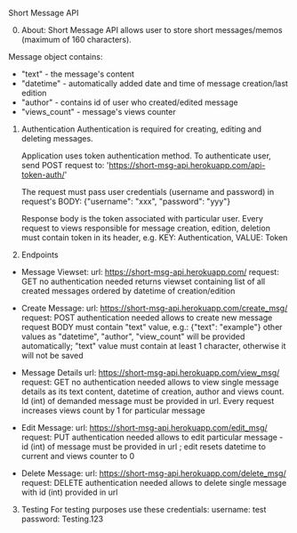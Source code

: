 Short Message API

0. About: Short Message API allows user to store short messages/memos (maximum of 160 characters).

Message object contains: 
- "text" - the message's content
- "datetime" - automatically added date and time of message creation/last edition
- "author" - contains id of user who created/edited message
- "views_count" - message's views counter

1. Authentication
   Authentication is required for creating, editing and deleting messages.
   
   Application uses token authentication method. 
   To authenticate user, send POST request to: 
   'https://short-msg-api.herokuapp.com/api-token-auth/'
   
   The request must pass user credentials (username and password) in request's BODY:
   {"username": "xxx", "password": "yyy"}
   
   Response body is the token associated with particular user. Every request to views responsible for message creation, 
   edition, deletion must contain token in its header, e.g. KEY: Authentication, VALUE: Token <token>
   
2. Endpoints
- Message Viewset:
  url: https://short-msg-api.herokuapp.com/
  request: GET
  no authentication needed
  returns viewset containing list of all created messages ordered by datetime of creation/edition
  
- Create Message:
  url: https://short-msg-api.herokuapp.com/create_msg/
  request: POST
  authentication needed
  allows to create new message
  request BODY must contain "text" value, e.g.: {"text": "example"} other values as "datetime", "author", "view_count" 
  will be provided automatically; "text" value must contain at least 1 character, otherwise it will not be saved
  
- Message Details
  url: https://short-msg-api.herokuapp.com/view_msg/<id>
  request: GET
  no authentication needed
  allows to view single message details as its text content, datetime of creation, author and views count. Id (int) of 
  demanded message must be provided in url. Every request increases views count by 1 for particular message
  
- Edit Message:
  url: https://short-msg-api.herokuapp.com/edit_msg/<id>
  request: PUT
  authentication needed
  allows to edit particular message - id (int) of message must be provided in url ; edit resets datetime to current and 
  views counter to 0
  
- Delete Message:
  url: https://short-msg-api.herokuapp.com/delete_msg/<id>
  request: DELETE
  authentication needed
  allows to delete single message with id (int) provided in url

3. Testing
For testing purposes use these credentials:
   username: test
   password: Testing.123
